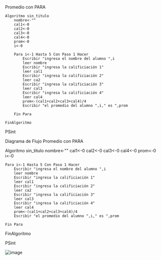 Promedio con PARA 

	Algoritmo sin_titulo
		nombre<-""
		cal1<-0
		cal2<-0
		cal3<-0
		cal4<-0
		prom<-0
		i<-0

		Para i<-1 Hasta 5 Con Paso 1 Hacer
			Escribir "ingresa el nombre del alumno ",i
			leer nombre
			Escribir "ingresa la calificiación 1"
			leer cal1
			Escribir "ingresa la calificiación 2"
			leer ca2
			Escribir "ingresa la calificiación 3"
			leer cal3
			Escribir "ingresa la calificiación 4"
			leer cal4
			prom<-(cal1+cal2+cal3+cal4)/4
			Escribir "el promedio del alumno ",i," es ",prom

		Fin Para

	FinAlgoritmo


PSint 

Diagrama de Flujo 
Promedio con PARA 

Algoritmo sin_titulo
	nombre<-""
	cal1<-0
	cal2<-0
	cal3<-0
	cal4<-0
	prom<-0
	i<-0
	
	Para i<-1 Hasta 5 Con Paso 1 Hacer
		Escribir "ingresa el nombre del alumno ",i
		leer nombre
		Escribir "ingresa la calificiación 1"
		leer cal1
		Escribir "ingresa la calificiación 2"
		leer ca2
		Escribir "ingresa la calificiación 3"
		leer cal3
		Escribir "ingresa la calificiación 4"
		leer cal4
		prom<-(cal1+cal2+cal3+cal4)/4
		Escribir "el promedio del alumno ",i," es ",prom
		
	Fin Para

FinAlgoritmo


PSint 

![image](https://user-images.githubusercontent.com/114308907/196011827-699f5cef-641f-4f6e-b0df-b64a69b465f5.png)


